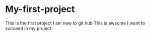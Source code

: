 # My-first-project
This is the first project 
I am new to git hub
This is awsome
I want to succeed in my project
